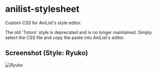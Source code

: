 anilist-stylesheet
==================

Custom CSS for AniList's style editor.

The old 'Totoro' style is deprecated and is no longer maintained. Simply select the CSS file and copy the paste into AniList's editor. 

## Screenshot (Style: Ryuko)
![Ryuko](http://i.imgur.com/soHvNDk.png "Ryuko")
